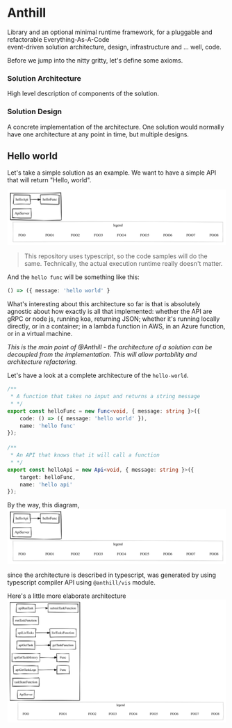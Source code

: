 # Anthill

Library and an optional minimal runtime framework, for 
a pluggable and refactorable Everything-As-A-Code  
event-driven solution architecture, design, infrastructure 
and ... well, code.

Before we jump into the nitty gritty, let's define some axioms.

### Solution Architecture
High level description of components of the solution.

### Solution Design
A concrete implementation of the architecture. One solution would
normally have one architecture at any point in time, but multiple 
designs.

## Hello world

Let's take a simple solution as an example. We want to have
a simple API that will return "Hello, world".

![api diagram](./modules/demos/hello-world/hello.svg)

> This repository uses typescript, so the code samples will do the same. Technically, the actual execution runtime really doesn't matter.

And the `hello func` will be something like this:
```typescript
() => ({ message: 'hello world' }
```

What's interesting about this architecture so far is that is absolutely agnostic about how exactly is all that implemented: whether the API are gRPC or node js, running koa, returning JSON; whether it's running locally directly, or in a container; in a lambda function in AWS, in an Azure function, or in a virtual machine.

_This is the main point of @Anthill - the architecture of a solution can be decoupled from the implementation. This will allow portability and architecture refactoring._

Let's have a look at a complete architecture of the `hello-world`.

```typescript
/**
 * A function that takes no input and returns a string message
 * */
export const helloFunc = new Func<void, { message: string }>({
    code: () => ({ message: 'hello world' }),
    name: 'hello func'
});

/**
 * An API that knows that it will call a function
 * */
export const helloApi = new Api<void, { message: string }>({
    target: helloFunc,
    name: 'hello api'
});

```

By the way, this diagram,
![api diagram](./modules/demos/hello-world/hello.svg)

since the architecture is described in typescript, was generated by using typescript compiler API using `@anthill/vis` module. 

Here's a little more elaborate architecture
![api diagram](./modules/demos/dorc/dorc.svg)
